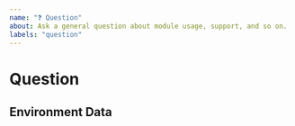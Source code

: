```yaml
---
name: "❓ Question"
about: Ask a general question about module usage, support, and so on.
labels: "question"
---
```


# Question

<!-- A clear description of the problems you're encountering or any general questions you may have. -->

## Environment Data

<!--
    Execute these commands and paste the results into the below code block:

        $PSVersionTable
        Get-Module -Name PSWordCloud -ListAvailable
-->

```none

```
